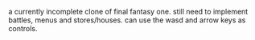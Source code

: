 a currently incomplete clone of final fantasy one. still need to implement battles, menus and stores/houses. can use the wasd and arrow keys as controls.
